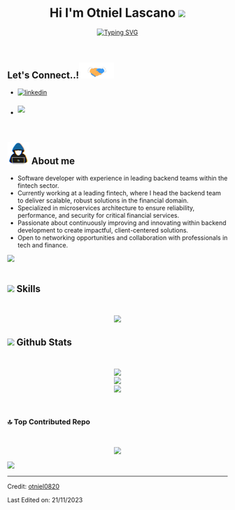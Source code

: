 <h1 align="center"><b>Hi I'm Otniel Lascano  </b><img src="https://media.giphy.com/media/hvRJCLFzcasrR4ia7z/giphy.gif" width="35"></h1>

<p align="center">
  <a href="https://git.io/typing-svg"><img src="https://readme-typing-svg.demolab.com?font=Anton+Code&weight=700&size=30&pause=1000&color=0071FF&background=FFFFFF00&center=true&vCenter=true&random=false&width=435&lines=Software+Developer;In+constant+learning;Competitive+programmer" alt="Typing SVG" /></a>
</p>

<br>

## <b> Let's Connect..!</b><img src="https://github.com/0xAbdulKhalid/0xAbdulKhalid/raw/main/assets/mdImages/handshake.gif" width ="80">

<div align='left'>

<ul>

<li>
<a href="https://www.linkedin.com/in/otniel-lascano-b8407a279/" target="_blank">
<img src="https://img.shields.io/badge/linkedin:  Otniel Lascano-%2300acee.svg?color=405DE6&style=for-the-badge&logo=linkedin&logoColor=white" alt=linkedin style="margin-bottom: 5px;"/>
</a>
</li>

<br>

<li>
<a href="mailto:otniel.lascano.dev@gmail.com" target="_blank">
<img src="https://img.shields.io/badge/gmail:  Otniel Lascano-%23EA4335.svg?style=for-the-badge&logo=gmail&logoColor=white" t=mail style="margin-bottom: 5px;" />
</a>
</li>
	
</ul>
</div>

<br>

## <picture><img src = "https://github.com/0xAbdulKhalid/0xAbdulKhalid/raw/main/assets/mdImages/about_me.gif" width = 50px></picture> **About me**
- Software developer with experience in leading backend teams within the fintech sector.
- Currently working at a leading fintech, where I head the backend team to deliver scalable, robust solutions in the financial domain.
- Specialized in microservices architecture to ensure reliability, performance, and security for critical financial services.
- Passionate about continuously improving and innovating within backend development to create impactful, client-centered solutions.
- Open to networking opportunities and collaboration with professionals in tech and finance.


<img src="https://user-images.githubusercontent.com/73097560/115834477-dbab4500-a447-11eb-908a-139a6edaec5c.gif"><br><br>

## <img src="https://media2.giphy.com/media/QssGEmpkyEOhBCb7e1/giphy.gif?cid=ecf05e47a0n3gi1bfqntqmob8g9aid1oyj2wr3ds3mg700bl&rid=giphy.gif" width ="25"><b> Skills</b>
<br>

<p align="center">
  <a href="https://skillicons.dev">
    <img src="https://skillicons.dev/icons?i=git,aws,bootstrap,html,css,discord,express,figma,firebase,github,js,md,materialui,mongodb,mysql,nextjs,nodejs,postman,powershell,regex,stackoverflow,py,react,tailwind,vercel,netlify,ts,vscode,nestjs,postgresql,rabbitmq,docker,kubernetes&perline=14" />
  </a>
</p>


## <img src="https://media.giphy.com/media/iY8CRBdQXODJSCERIr/giphy.gif" width="35"><b> Github Stats </b>
<br>

<div align='center'>
  
![](https://github-readme-stats.vercel.app/api/top-langs/?username=otniel0820&theme=dark&hide_border=false&include_all_commits=false&count_private=false&layout=compact)<br/>
![](https://github-readme-stats.vercel.app/api?username=otniel0820&theme=dark&hide_border=false&include_all_commits=false&count_private=false)<br/>
![](https://github-readme-streak-stats.herokuapp.com/?user=otniel0820&theme=dark&hide_border=false)<br/>
</div>

<br>

### 🔝 Top Contributed Repo
<br>

<div align='center'>
 
![](https://github-contributor-stats.vercel.app/api?username=otniel0820&limit=5&theme=dark&combine_all_yearly_contributions=true)
</div>

<img src="https://user-images.githubusercontent.com/73097560/115834477-dbab4500-a447-11eb-908a-139a6edaec5c.gif">

-----------

Credit: [otniel0820](https://github.com/otniel0820)

Last Edited on: 21/11/2023
  



  

